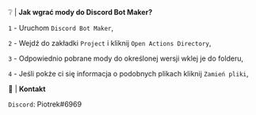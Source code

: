 ❔ | **Jak wgrać mody do Discord Bot Maker?**

`1` - Uruchom `Discord Bot Maker`,

`2` - Wejdź do zakładki `Project` i kliknij `Open Actions Directory`,

`3` - Odpowiednio pobrane mody do określonej wersji wklej je do folderu,

`4` - Jeśli pokże ci się informacja o podobnych plikach kliknij `Zamień pliki`,

📌 | **Kontakt**

`Discord`: Piotrek#6969
